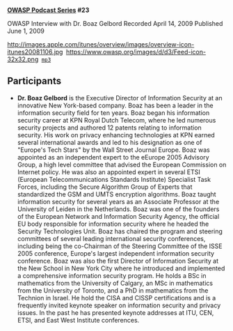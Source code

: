 **[OWASP Podcast Series](OWASP_Podcast "wikilink") \#23**

OWASP Interview with Dr. Boaz Gelbord
Recorded April 14, 2009
Published June 1, 2009

[<http://images.apple.com/itunes/overview/images/overview-icon-itunes20081106.jpg>](http://itunes.apple.com/WebObjects/MZStore.woa/wa/viewPodcast?id=300769012)` `[<https://www.owasp.org/images/d/d3/Feed-icon-32x32.png>](http://www.owasp.org/download/jmanico/podcast.xml)` `[`mp3`](http://www.owasp.org/download/jmanico/owasp_podcast_23.mp3)

## Participants

  - <b>Dr. Boaz Gelbord</b> is the Executive Director of Information
    Security at an innovative New York-based company.
    Boaz has been a leader in the information security field for ten
    years. Boaz began his information security career at KPN Royal Dutch
    Telecom, where he led numerous security projects and authored 12
    patents relating to information security. His work on privacy
    enhancing technologies at KPN earned several international awards
    and led to his designation as one of "Europe's Tech Stars" by the
    Wall Street Journal Europe. Boaz was appointed as an independent
    expert to the eEurope 2005 Advisory Group, a high level committee
    that advised the European Commission on Internet policy. He was also
    an appointed expert in several ETSI (European Telecommunications
    Standards Institute) Specialist Task Forces, including the Secure
    Algorithm Group of Experts that standardized the GSM and UMTS
    encryption algorithms. Boaz taught information security for several
    years as an Associate Professor at the University of Leiden in the
    Netherlands.
    Boaz was one of the founders of the European Network and Information
    Security Agency, the official EU body responsible for information
    security where he headed the Security Technologies Unit. Boaz has
    chaired the program and steering committees of several leading
    international security conferences, including being the co-Chairman
    of the Steering Committee of the ISSE 2005 conference, Europe's
    largest independent information security conference.
    Boaz was also the first Director of Information Security at the New
    School in New York City where he introduced and implemented a
    comprehensive information security program. He holds a BSc in
    mathematics from the University of Calgary, an MSc in mathematics
    from the University of Toronto, and a PhD in mathematics from the
    Technion in Israel. He hold the CISA and CISSP certifications and is
    a frequently invited keynote speaker on information security and
    privacy issues. In the past he has presented keynote addresses at
    ITU, CEN, ETSI, and East West Institute conferences.